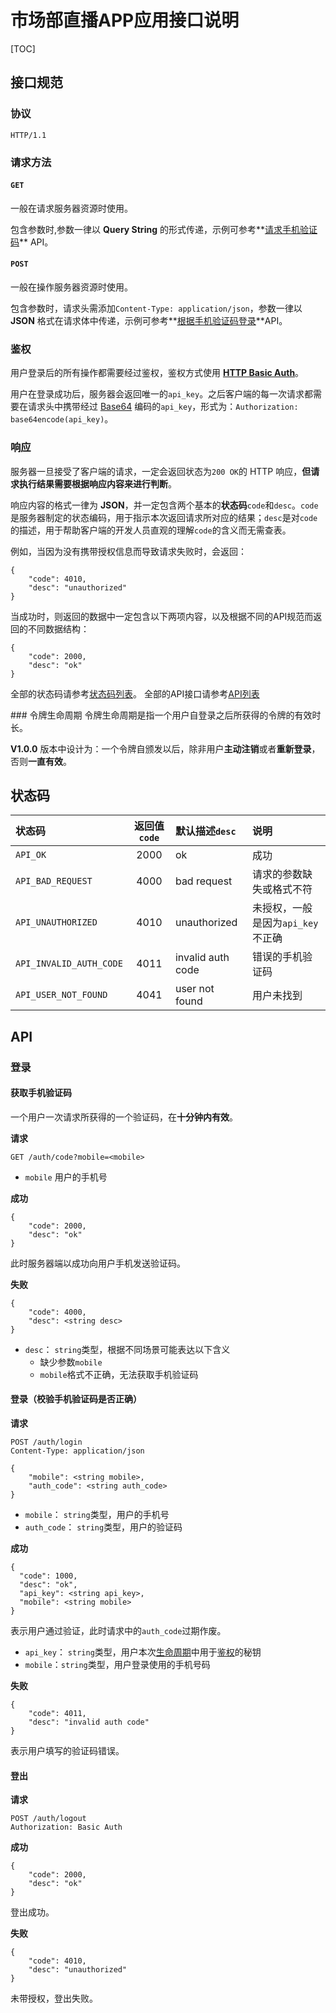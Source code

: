 # 市场部直播APP应用接口说明

[TOC]

## 接口规范

### 协议
`HTTP/1.1`

### 请求方法

#### `GET`
一般在请求服务器资源时使用。

包含参数时,参数一律以 **Query String** 的形式传递，示例可参考**[请求手机验证码](#get_auth_code)** API。

#### `POST`
一般在操作服务器资源时使用。

包含参数时，请求头需添加`Content-Type: application/json`，参数一律以 **JSON** 格式在请求体中传递，示例可参考**[根据手机验证码登录](#login_via_auth_code)**API。

<a name="authentication"></a>
### 鉴权
用户登录后的所有操作都需要经过鉴权，鉴权方式使用 **[HTTP Basic Auth](https://zh.wikipedia.org/wiki/HTTP%E5%9F%BA%E6%9C%AC%E8%AE%A4%E8%AF%81)**。

用户在登录成功后，服务器会返回唯一的`api_key`。之后客户端的每一次请求都需要在请求头中携带经过 [Base64](https://zh.wikipedia.org/wiki/Base64) 编码的`api_key`，形式为：`Authorization: base64encode(api_key)`。

### 响应
服务器一旦接受了客户端的请求，一定会返回状态为`200 OK`的 HTTP 响应，**但请求执行结果需要根据响应内容来进行判断**。

响应内容的格式一律为 **JSON**，并一定包含两个基本的**状态码**`code`和`desc`。`code`是服务器制定的状态编码，用于指示本次返回请求所对应的结果；`desc`是对`code`的描述，用于帮助客户端的开发人员直观的理解`code`的含义而无需查表。

例如，当因为没有携带授权信息而导致请求失败时，会返回：

```
{
	"code": 4010,
	"desc": "unauthorized"
}
```

当成功时，则返回的数据中一定包含以下两项内容，以及根据不同的API规范而返回的不同数据结构：

```
{
	"code": 2000,
	"desc": "ok"
}
```
全部的状态码请参考[状态码列表](#code-list)。
全部的API接口请参考[API列表](#api-list)

###<a name='token-life-circle'></a> 令牌生命周期
令牌生命周期是指一个用户自登录之后所获得的令牌的有效时长。

**V1.0.0** 版本中设计为：一个令牌自颁发以后，除非用户**主动注销**或者**重新登录**，否则**一直有效**。

<a name='code-list'></a>
## 状态码
|状态码|返回值`code`|默认描述`desc`|说明|
|:----|:----:|:-----|:--|
|`API_OK`|2000|ok|成功|
|`API_BAD_REQUEST`|4000|bad request|请求的参数缺失或格式不符|
|`API_UNAUTHORIZED`|4010|unauthorized|未授权，一般是因为`api_key`不正确|
|`API_INVALID_AUTH_CODE`|4011|invalid auth code|错误的手机验证码|
|`API_USER_NOT_FOUND`|4041|user not found|用户未找到|

<a name='api-list'></a>
## API

### 登录

<a name='get_auth_code'></a>
#### 获取手机验证码
一个用户一次请求所获得的一个验证码，在**十分钟内有效**。

**请求**

```
GET /auth/code?mobile=<mobile>
```
- `mobile` 用户的手机号

**成功**

```
{
	"code": 2000,
	"desc": "ok"
}
```
此时服务器端以成功向用户手机发送验证码。

**失败**

```
{
	"code": 4000,
	"desc": <string desc>
}
```
- `desc`： `string`类型，根据不同场景可能表达以下含义
	- 缺少参数`mobile`
	- `mobile`格式不正确，无法获取手机验证码

<a name='login_via_auth_code'></a>
#### 登录（校验手机验证码是否正确）
**请求**

```
POST /auth/login
Content-Type: application/json

{
	"mobile": <string mobile>,
	"auth_code": <string auth_code>
}
```
- `mobile`： `string`类型，用户的手机号
- `auth_code`： `string`类型，用户的验证码

**成功**

```
{
  "code": 1000, 
  "desc": "ok", 
  "api_key": <string api_key>, 
  "mobile": <string mobile>
}
```
表示用户通过验证，此时请求中的`auth_code`过期作废。

- `api_key`： `string`类型，用户本次[生命周期](#token-life-circle)中用于[鉴权](#authentication)的秘钥
- `mobile`：`string`类型，用户登录使用的手机号码

**失败**

```
{
	"code": 4011,
	"desc": "invalid auth code"
}
```
表示用户填写的验证码错误。

#### 登出
**请求**

```
POST /auth/logout
Authorization: Basic Auth
```

**成功**

```
{
	"code": 2000,
	"desc": "ok"
}
```
登出成功。

**失败**

```
{
	"code": 4010,
	"desc": "unauthorized"
}
```
未带授权，登出失败。